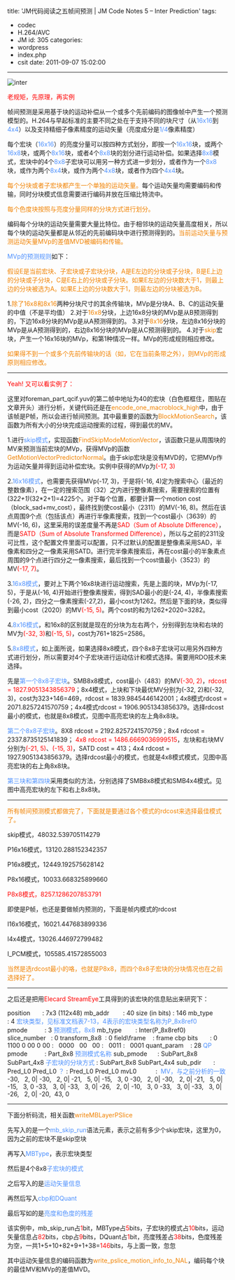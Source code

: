 title: 'JM代码阅读之五帧间预测 | JM Code Notes 5 – Inter Prediction'
tags:
  - codec
  - H.264/AVC
  - JM
id: 305
categories:
  - wordpress
  - index.php
  - csit
date: 2011-09-07 15:02:00
---

![](http://localhostr.com/file/EnTMvWX/inter.png "inter")

<span style="color: #ff0000;">老规矩，先原理，再实例</span>

帧间预测是采用基于块的运动补偿从一个或多个先前编码的图像帧中产生一个预测模型的。H.264与早起标准的主要不同之处在于支持不同的块尺寸（从<span style="color: #4d90fe;">16x16</span>到<span style="color: #4d90fe;">4x4</span>）以及支持精细子像素精度的运动矢量（亮度成分是<span style="color: #4d90fe;">1/4</span>像素精度）

<!--more-->

每个宏块（<span style="color: #4d90fe;">16x16</span>）的亮度分量可以按四种方式划分，即按一个<span style="color: #4d90fe;">16x16</span>块，或两个<span style="color: #4d90fe;">16x8</span>块，或两个<span style="color: #4d90fe;">8x16</span>块，或者4个<span style="color: #4d90fe;">8x8</span>块的划分进行运动补偿。如果选择<span style="color: #4d90fe;">8x8</span>模式，宏块中的4个<span style="color: #4d90fe;">8x8</span>子宏块可以用另一种方式进一步划分，或者作为一个<span style="color: #4d90fe;">8x8</span>块，或作为两个<span style="color: #4d90fe;">8x4</span>块，或作为两个<span style="color: #4d90fe;">4x8</span>块，或者作为四个<span style="color: #4d90fe;">4x4</span>块。

<span style="color: #f18200;">每个分块或者子宏块都产生一个单独的运动矢量。</span>每个运动矢量均需要编码和传输，同时分块模式信息需要进行编码并放在压缩比特流中。

<span style="color: #f18200;">每个色度块按照与亮度分量同样的分块方式进行划分。</span>

编码每个分块的运动矢量需要大量比特位。由于相邻块的运动矢量高度相关，所以每个块的运动矢量都是从邻近的先前编码块中进行预测得到的。<span style="color: #f18200;">当前运动矢量与预测运动矢量MVp的差值MVD被编码和传输。</span>

<span style="color: #4d90fe;">MVp的预测规则</span>如下：

<span style="color: #f18200;">假设E是当前宏块、子宏块或子宏块分块，A是E左边的分块或子分块，B是E上边的分块或子分块，C是E右上的分块或子分块。如果E左边的分块数大于1，则最上边的分块被选为A。如果E上边的分块数大于1，则最左边的分块被选为B。</span>

1.<span style="color: #f18200;">除了16x8和8x16</span>两种分块尺寸的其余传输块，MVp是分块A、B、C的运动矢量的中值（不是平均值）
2.对于<span style="color: #f18200;">16x8</span>分块，上边16x8分块的MVp是从B预测得到的，下边16x8分块的MVp是从A预测得到的。
3.对于<span style="color: #f18200;">8x16</span>分块，左边8x16分块的MVp是从A预测得到的，右边8x16分块的MVp是从C预测得到的。
4.对于<span style="color: #f18200;">skip</span>宏块，产生一个16x16块的MVp，和第1种情况一样。MVp的形成规则相应修改。

<span style="color: #f18200;">如果得不到一个或多个先前传输块的话（如，它在当前条带之外），则MVp的形成原则相应修改。</span>

--------------------------------------------------------------------------------------------------------------------

<span style="color: #ff0000;">Yeah! 又可以看实例了：</span>

这里对foreman_part_qcif.yuv的第二帧中地址为40的宏块（白色框框住，图贴在文章开头）进行分析，关键代码还是在<span style="color: #f18200;">encode_one_macroblock_high</span>中，由于该帧是P帧，所以会进行帧间预测。其中最重要的函数为<span style="color: #f18200;">BlockMotionSearch</span>，该函数为所有大小的分块完成运动搜索的过程，得到最优的MV。

1.进行<span style="color: #4d90fe;">skip模式</span>，实现函数<span style="color: #f18200;">FindSkipModeMotionVector</span>，该函数只是从周围块的MV来预测当前宏块的MVp，获得MVp的函数<span style="color: #f18200;">GetMotionVectorPredictorNormal</span>。由于skip宏块是没有MVD的，它把MVp作为运动矢量并得到运动补偿宏块。实例中获得的MVp为<span style="color: #ff0000;">(-17, 3)</span>

2.<span style="color: #4d90fe;">16x16模式</span>，也需要先获得MVp(-17, 3)，于是将(-16, 4)定为搜索中心（最近的整数像素），在一定的搜索范围（32）之内进行整像素搜索，需要搜索的位置有(32*2+1)*(32*2+1)=4225个。对于每个位置，都要计算一个motion cost（block_sad+mv_cost），最终找到使cost最小（2311）的MV(-16, 8)。然后在该点周围9个点（包括该点）再进行半像素搜索，找到一个cost最小（3639）的MV(-16, 6)，这里采用的误差度量不再是<span style="color: #ff0000;">SAD（Sum of Absolute Difference）</span>，而是<span style="color: #ff0000;">SATD（Sum of Absolute Transformed Difference）</span>，所以与之前的2311没可比性，这个配置文件里面可以配置，只不过默认的配置是整像素采用SAD，半像素和四分之一像素采用SATD。进行完半像素搜索后，再在cost最小的半象素点周围的9个点进行四分之一像素搜索，最后找到一个cost值最小（3523）的MV<span style="color: #ff0000;">(-17, 7)</span>。

3.<span style="color: #4d90fe;">16x8模式</span>，要对上下两个16x8块进行运动搜索，先是上面的块，MVp为(-17, 5)，于是从(-16, 4)开始进行整像素搜索，得到SAD最小的是(-24, 4)，半像素搜索(-26, 2)，四分之一像素搜索(-27,2)，最小cost为1262。然后是下面的块，类似得到最小cost（2020）的MV<span style="color: #ff0000;">(-15, 5)</span>。两个cost的和为1262+2020=3282。

4.<span style="color: #4d90fe;">8x16模式</span>，和16x8的区别就是现在的分块为左右两个，分别得到左块和右块的MV为<span style="color: #ff0000;">(-32, 3)</span>和<span style="color: #ff0000;">(-15, 5)</span>，cost为761+1825=2586。

5.<span style="color: #4d90fe;">8x8模式</span>，如上面所说，如果选择8x8模式，四个8x8子宏块可以用另外四种方式进行划分，所以需要对4个子宏块进行运动估计和模式选择。需要用RDO技术来选择。

先是<span style="color: #4d90fe;">第一个8x8子宏块</span>。SMB8x8模式，cost最小（483）的MV<span style="color: #ff0000;">(-30, 2)</span>，<span style="color: #ff0000;">rdcost = 1827.9051343856379</span>；8x4模式，上块和下块最优MV分别为(-32, 2)和(-32, 3)，cost为323+146=469，rdcost = 1839.9845446142001；4x8模式rdcost = 2071.8257241570759；4x4模式rdcost = 1906.9051343856379。选择rdcost最小的模式，也就是8x8模式，见图中高亮宏块的左上角8x8块。

<span style="color: #4d90fe;">第二个8x8子宏块</span>。8X8 rdcost = 2192.8257241570759；8x4 rdcost = 2337.8735125141839；<span style="color: #ff0000;"> 4x8 rdcost = 1486.6669036999515</span>，左块和右块MV分别为<span style="color: #ff0000;">(-21, 5)</span>、<span style="color: #ff0000;">(-15, 3)</span>，SATD cost = 413；4x4 rdcost = 1927.9051343856379。选择rdcost最小的模式，也就是4x8模式模式，见图中高亮宏块的右上角8x8块。

<span style="color: #4d90fe;">第三块和第四块</span>采用类似的方法，分别选择了SMB8x8模式和SMB4x4模式。见图中高亮宏块的左下和右上8x8块。

--------------------------------------------------------------------------------------------------------------------

<span style="color: #f18200;">所有帧间预测模式都做完了，下面就是要通过各个模式的rdcost来选择最佳模式了。</span>

skip模式，48032.539705114279

P16x16模式，13120.288152342357

P16x8模式，12449.192575628142

P8x16模式，10033.668325899660

<span style="color: #ff0000;">P8x8模式，8257.1286207853791</span>

即使是P帧，也还是要做帧内预测的，下面是帧内模式的rdcost

I16x16模式，16021.447683899336

I4x4模式，13026.446972799482

I_PCM模式，105585.41572855003

<span style="color: #f18200;">当然是选rdcost最小的咯，也就是P8x8，而四个8x8子宏块的分块情况也在之前选择好了。</span>

---------------------------------------------------------------------------------------------------------------------

之后还是把用<span style="color: #ff0000;">Elecard StreamEye</span>工具得到的该宏块的信息贴出来研究下：

position       : 7x3 (112x48)
mb_addr        : 40
size (in bits) : 146
mb_type        : 4 <span style="color: #4d90fe;">宏块类型，见标准文档表7-13，4表示的宏块类型名称为P_8x8ref0</span>
pmode          : 3 <span style="color: #4d90fe;">预测模式，8x8</span>
mb_type        : Inter(P_8x8ref0)
slice_number   : 0
transform_8x8  : 0
field\frame    : frame
cbp bits       : 0 1100 0 00 0 00
:   0000   00   00
:   0011
:   0001
quant_param    : 28 <span style="color: #4d90fe;">QP</span>
pmode          : Part_8x8 <span style="color: #4d90fe;">预测模式名称</span>
sub_pmode      : SubPart_8x8 SubPart_4x8 <span style="color: #4d90fe;">子宏块的分块方式</span>
: SubPart_8x8 SubPart_4x4
sub_pdir       : Pred_L0 Pred_L0 <span style="color: #4d90fe;">？</span>
: Pred_L0 Pred_L0
mvL0           :  <span style="color: #4d90fe;">MV，与之前分析的一致</span>
-30,   2, 0| -30,   2, 0| -21,   5, 0| -15,   3, 0
-30,   2, 0| -30,   2, 0| -21,   5, 0| -15,   3, 0
-33,   3, 0| -33,   3, 0| -26,   2, 0| -10,   3, 0
-33,   3, 0| -33,   3, 0| -26,   2, 0| -20,  43, 0

---------------------------------------------------------------------------------------------------------------------

下面分析码流，相关函数<span style="color: #f18200;">writeMBLayerPSlice</span>

先写入的是一个<span style="color: #4d90fe;">mb_skip_run</span>语法元素，表示之前有多少个skip宏块，这里为0，因为之前的宏块不是skip空块

再写入<span style="color: #4d90fe;">MBType</span>，表示宏块类型

然后是4个8x8<span style="color: #4d90fe;">子宏块的模式</span>

之后写入的是<span style="color: #4d90fe;">运动矢量信息</span>

再然后写入<span style="color: #4d90fe;">cbp和DQuant</span>

最后写如的是<span style="color: #4d90fe;">亮度和色度的残差</span>

该实例中，mb_skip_run占<span style="color: #ff0000;">1</span>bit，MBType占<span style="color: #ff0000;">5</span>bits，子宏块的模式占<span style="color: #ff0000;">10</span>bits，运动矢量信息占<span style="color: #ff0000;">82</span>bits，cbp占<span style="color: #ff0000;">9</span>bits，DQuant占<span style="color: #ff0000;">1</span>bit，亮度残差占<span style="color: #ff0000;">38</span>bits，色度残差为空，一共1+5+10+82+9+1+38=<span style="color: #ff0000;">146</span>bits，与上面一致，忽忽

其中运动矢量信息的编码函数为<span style="color: #f18200;">write_pslice_motion_info_to_NAL</span>，编码每个块的最佳MV和MVp的差值MVD。